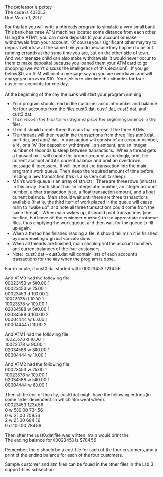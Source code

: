The professor is  pettey <br>
The code is   4330L3 <br>
Due March 1, 2017
 
For this lab you will write a pthreads program to simulate a very small bank.  This bank has three ATM machines located some distance from each other.  Using the ATM’s, you can make deposits to your account or make withdrawals from your account.  Of course your significant other may try to deposit/withdraw at the same time you do because they happen to be out running errands at the same time you are, but on the other side of town.  And your teenage child can also make withdrawals (it would never occur to them to make deposits) because you loaned them your ATM card to go shopping (we won’t discuss the intelligence of this decision!).  If you go below $0, an ATM will print a message saying you are overdrawn and will charge you an extra $10. 
Your job is to simulate this situation for four customer accounts for one day.  <br> <br>
At the beginning of the day the bank will start your program running.  <br>
*	Your program should read in the customer account number and balance for four accounts from the files cust0.dat, cust1.dat, cust2.dat, and cust3.dat.  <br>
*	Then reopen the files for writing and place the beginning balance in the files.  <br>
*	Then it should create three threads that represent the three ATMs.  <br>
*	The threads will then read in the transactions from three files atm0.dat, atm1.dat, and atm2.dat.  A transaction will consist of an account number, a ‘d’, or a ‘w’ (for deposit or withdrawal), an amount, and an integer number of seconds to sleep between transactions.  When a thread gets a transaction it will update the proper account accordingly, print the current account and it’s current balance and print an overdrawn message if necessary.  It will then put the transaction into the main program’s work queue. Then sleep the required amount of time before reading a new transaction (this is a system call to sleep).   <br>
*	Main’s work queue is an array of structs.  There are three rows (structs) in this array.  Each struct has an integer atm number, an integer account number, a char transaction type, a float transaction amount, and a float current balance.  Main should wait until there are three transactions available (that is, the third item of work placed in the queue will cause main to “wake up”, and note all three transactions could come from the same thread).  When main wakes up, it should print transactions (one per line, but leave off the customer number) to the appropriate customer files, thus emptying the work queue, and then wait for the queue to fill up again.  <br>
*	When a thread has finished reading a file, it should tell main it is finished by incrementing a global variable done.  <br>
*	When all threads are finished, main should print the account numbers and current balances of the four customers.  <br>
*	Note:  cust0.dat – cust3.dat will contain lists of each account’s transactions for the day when the program is done. <br>
 
For example, if cust0.dat started with:
00023453 1234.56
 
And ATM0 had the following file: <br>
00023453 w 500.00 1 <br>
00023453 w 25.00 1 <br>
00023453 d 100.00 2 <br>
10023678 d 10.00 1 <br>
10023678 w 100.00 1 <br>
02034588 w 500.00 1 <br>
02034588 d 100.00 2 <br>
00004444 w 60.00 1 <br>
00004444 d 10.00 2 <br>
 
And ATM1 had the following file: <br>
10023678 d 10.00 1 <br>
10023678 w 90.00 1 <br>
02034588 w 300.00 1 <br>
00004444 w 10.00 1 <br>
 
And ATM2 had the following file: <br>
00023453 w 25.00 1 <br>
10023678 w 100.00 1 <br>
02034588 w 500.00 1 <br>
00004444 w 60.00 1 <br>
 
Then at the end of the day, cust0.dat might have the following entries (in some order dependent on which atm went when). <br>
00023453   1234.56 <br>
0   w  500.00  734.56 <br>
0   w  25.00  709.56 <br>
2   w  25.00  684.56 <br>
0   d  100.00  784.56 <br>
 
Then after the cust0.dat file was written, main would print the: <br>
The ending balance for 00023453 is $784.56
 
Remember, there should be a cust file for each of the four customers, and a print
of the ending balance for each of the four customers.
 
Sample customer and atm files can be found in the other files in the Lab 3 support files subsection.
 